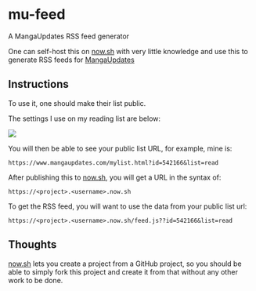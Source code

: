 # mu-feed
A MangaUpdates RSS feed generator

One can self-host this on [now.sh](https://now.sh) with very little knowledge and use this to generate RSS feeds for [MangaUpdates](https://www.mangaupdates.com/)

## Instructions

To use it, one should make their list public.

The settings I use on my reading list are below:

![](https://i.imgur.com/mpURglK.png)

You will then be able to see your public list URL, for example, mine is: 

`https://www.mangaupdates.com/mylist.html?id=542166&list=read`

After publishing this to [now.sh](https://now.sh), you will get a URL in the syntax of:

`https://<project>.<username>.now.sh`

To get the RSS feed, you will want to use the data from your public list url:

`https://<project>.<username>.now.sh/feed.js??id=542166&list=read`

## Thoughts

[now.sh](https://now.sh) lets you create a project from a GitHub project, so you should be able to simply fork this project and create it from that without any other work to be done.
